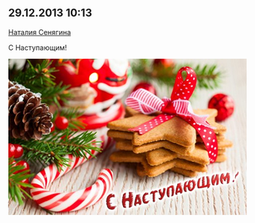 ## 29.12.2013 10:13

[Наталия Сенягина](https://vk.com/id33862652)

С Наступающим!

![2013_12_29---10_13.jpg](img/2013_12_29---10_13.jpg)
